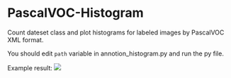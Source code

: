 # PascalVOC-Histogram
Count dateset class and plot histograms for labeled images by PascalVOC XML format.

You should edit `path` variable in annotion_histogram.py and run the py file. 

Example result:
![](https://raw.githubusercontent.com/AhmedMesih/PascalVOC-Histogram/blob/main/Figure_1.png)